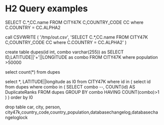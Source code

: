# H2 Query examples

SELECT C.*,CC.name FROM CITY47K C,COUNTRY_CODE CC where C.COUNTRY = CC.ALPHA2

call CSVWRITE ( '/tmp/out.csv', 'SELECT C.*,CC.name FROM CITY47K C,COUNTRY_CODE CC where C.COUNTRY = CC.ALPHA2' ) 

create table dupes(id int, combo varchar(255)) as
SELECT ID,LATITUDE||'+'||LONGITUDE as combo FROM CITY47K where population >50000

select count(*) from dupes

select *, LATITUDE||longitude as l0 from CITY47K where id in (
select id from dupes where combo in (
SELECT combo --, COUNT(id) AS DuplicateRanks
FROM dupes
GROUP BY combo
HAVING COUNT(combo)>1
)
)
order by l0

drop table car, city, person, city47k,country_code,country_population,databasechangelog,databasechangeloglock